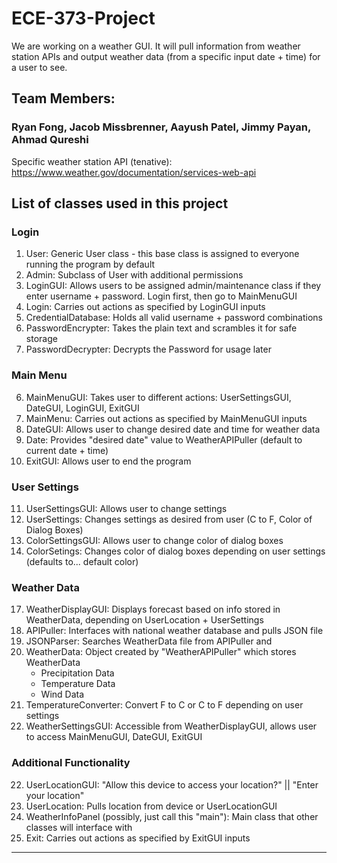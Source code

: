 # ECE-373-Project
We are working on a weather GUI. It will pull information from weather station APIs and output weather data (from a specific input date + time) for a user to see.

## Team Members:
### Ryan Fong, Jacob Missbrenner, Aayush Patel, Jimmy Payan, Ahmad Qureshi

Specific weather station API (tenative): https://www.weather.gov/documentation/services-web-api

## List of classes used in this project

### Login
1.  User: Generic User class - this base class is assigned to everyone running the program by default
2.  Admin: Subclass of User with additional permissions
3.  LoginGUI: Allows users to be assigned admin/maintenance class if they enter username + password. Login first, then go to MainMenuGUI
4.  Login: Carries out actions as specified by LoginGUI inputs
5.  CredentialDatabase: Holds all valid username + password combinations
6.  PasswordEncrypter: Takes the plain text and scrambles it for safe storage
7.  PasswordDecrypter: Decrypts the Password for usage later

### Main Menu
6.  MainMenuGUI: Takes user to different actions: UserSettingsGUI, DateGUI, LoginGUI, ExitGUI
7.  MainMenu: Carries out actions as specified by MainMenuGUI inputs
8.  DateGUI: Allows user to change desired date and time for weather data
9.  Date: Provides "desired date" value to WeatherAPIPuller (default to current date + time)
10. ExitGUI: Allows user to end the program

### User Settings
11. UserSettingsGUI: Allows user to change settings
12. UserSettings: Changes settings as desired from user (C to F, Color of Dialog Boxes)
13. ColorSettingsGUI: Allows user to change color of dialog boxes
14. ColorSetings: Changes color of dialog boxes depending on user settings (defaults to... default color)

### Weather Data
17. WeatherDisplayGUI: Displays forecast based on info stored in WeatherData, depending on UserLocation + UserSettings
18. APIPuller: Interfaces with national weather database and pulls JSON file
19. JSONParser: Searches WeatherData file from APIPuller and  
19. WeatherData: Object created by "WeatherAPIPuller" which stores WeatherData
    - Precipitation Data
    - Temperature Data
    - Wind Data
20. TemperatureConverter: Convert F to C or C to F depending on user settings
21. WeatherSettingsGUI: Accessible from WeatherDisplayGUI, allows user to access MainMenuGUI, DateGUI, ExitGUI

### Additional Functionality
22. UserLocationGUI: "Allow this device to access your location?" || "Enter your location"
23. UserLocation: Pulls location from device or UserLocationGUI
24. WeatherInfoPanel (possibly, just call this "main"): Main class that other classes will interface with
25. Exit: Carries out actions as specified by ExitGUI inputs

***********************************************************************************************************










